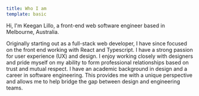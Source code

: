 ```yaml
title: Who I am
template: basic
```

Hi, I'm Keegan Lillo, a front-end web software engineer based in Melbourne,
Australia.

Originally starting out as a full-stack web developer, I have since focused on
the front end working with React and Typescript. I have a strong passion for
user experience (UX) and design. I enjoy working closely with designers and
pride myself on my ability to form professional relationships based on trust and
mutual respect. I have an academic background in design and a career in software
engineering. This provides me with a unique perspective and allows me to help
bridge the gap between design and engineering teams.
